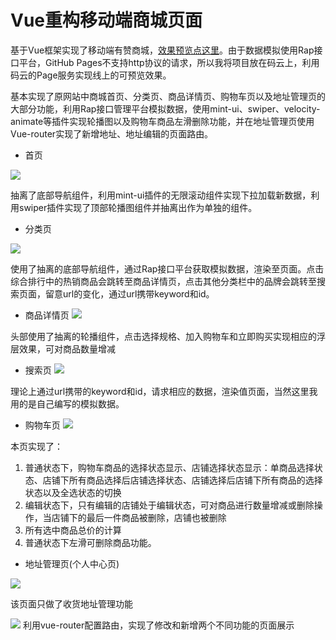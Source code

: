 # Vue重构移动端商城页面
基于Vue框架实现了移动端有赞商城，[效果预览点这里](http://calmyang.gitee.io/youzanvue/dist/index.html)。由于数据模拟使用Rap接口平台，GitHub Pages不支持http协议的请求，所以我将项目放在码云上，利用码云的Page服务实现线上的可预览效果。

基本实现了原网站中商城首页、分类页、商品详情页、购物车页以及地址管理页的大部分功能，利用Rap接口管理平台模拟数据，使用mint-ui、swiper、velocity-animate等插件实现轮播图以及购物车商品左滑删除功能，并在地址管理页使用Vue-router实现了新增地址、地址编辑的页面路由。

- 首页    

![](static/youzan.png)

抽离了底部导航组件，利用mint-ui插件的无限滚动组件实现下拉加载新数据，利用swiper插件实现了顶部轮播图组件并抽离出作为单独的组件。

- 分类页

![](static/youzancate.png)

使用了抽离的底部导航组件，通过Rap接口平台获取模拟数据，渲染至页面。点击综合排行中的热销商品会跳转至商品详情页，点击其他分类栏中的品牌会跳转至搜索页面，留意url的变化，通过url携带keyword和id。

- 商品详情页
![](static/youzancart.png)

头部使用了抽离的轮播组件，点击选择规格、加入购物车和立即购买实现相应的浮层效果，可对商品数量增减

- 搜索页
![](static/youzansearch.png)

理论上通过url携带的keyword和id，请求相应的数据，渲染值页面，当然这里我用的是自己编写的模拟数据。

- 购物车页
![](static/youzangouwu.png)

本页实现了：
1. 普通状态下，购物车商品的选择状态显示、店铺选择状态显示：单商品选择状态、店铺下所有商品选择后店铺选择状态、店铺选择后店铺下所有商品的选择状态以及全选状态的切换
2. 编辑状态下，只有编辑的店铺处于编辑状态，可对商品进行数量增减或删除操作，当店铺下的最后一件商品被删除，店铺也被删除
3. 所有选中商品总价的计算
4. 普通状态下左滑可删除商品功能。

- 地址管理页(个人中心页)

![](static/youzanme.png)

该页面只做了收货地址管理功能

![](static/youzanadd.png)
利用vue-router配置路由，实现了修改和新增两个不同功能的页面展示



